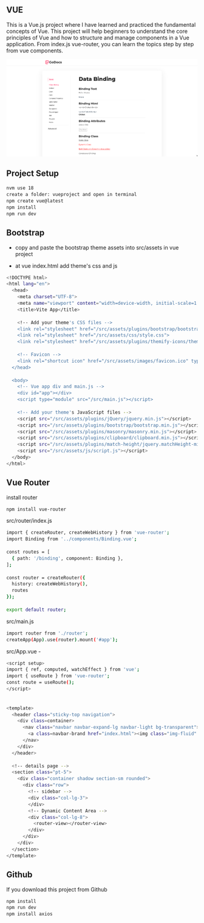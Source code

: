 ## VUE

This is a Vue.js project where I have learned and practiced the fundamental concepts of Vue. This project will help beginners to understand the core principles of Vue and how to structure and manage components in a Vue application. From index.js vue-router, you can learn the topics step by step from vue components.

![Project Screenshot](src/assets/images/project.png)

## Project Setup

```bash
nvm use 18
create a folder: vueproject and open in terminal
npm create vue@latest
npm install
npm run dev
```

## Bootstrap

- copy and paste the bootstrap theme assets into src/assets in vue project

- at vue index.html add theme's css and js 

```bash
<!DOCTYPE html>
<html lang="en">
  <head>
    <meta charset="UTF-8">
    <meta name="viewport" content="width=device-width, initial-scale=1.0">
    <title>Vite App</title>

    <!-- Add your theme's CSS files -->
    <link rel="stylesheet" href="/src/assets/plugins/bootstrap/bootstrap.min.css">
    <link rel="stylesheet" href="/src/assets/css/style.css">
    <link rel="stylesheet" href="/src/assets/plugins/themify-icons/themify-icons.css">

    <!-- Favicon -->
    <link rel="shortcut icon" href="/src/assets/images/favicon.ico" type="image/x-icon">
  </head>

  <body>
    <!-- Vue app div and main.js -->
    <div id="app"></div>
    <script type="module" src="/src/main.js"></script>

    <!-- Add your theme's JavaScript files -->
    <script src="/src/assets/plugins/jQuery/jquery.min.js"></script>
    <script src="/src/assets/plugins/bootstrap/bootstrap.min.js"></script>
    <script src="/src/assets/plugins/masonry/masonry.min.js"></script>
    <script src="/src/assets/plugins/clipboard/clipboard.min.js"></script>
    <script src="/src/assets/plugins/match-height/jquery.matchHeight-min.js"></script>
    <script src="/src/assets/js/script.js"></script>
  </body>
</html>
```

## Vue Router

install router
```bash
npm install vue-router
```
src/router/index.js
```bash
import { createRouter, createWebHistory } from 'vue-router';
import Binding from '../components/Binding.vue';

const routes = [
  { path: '/binding', component: Binding },
];

const router = createRouter({
  history: createWebHistory(),
  routes
});

export default router;
```
src/main.js
```bash
import router from './router';
createApp(App).use(router).mount('#app');
```
src/App.vue - <router-view>
```bash
<script setup>
import { ref, computed, watchEffect } from 'vue';
import { useRoute } from 'vue-router';
const route = useRoute();
</script>


<template>
  <header class="sticky-top navigation">
    <div class=container>
      <nav class="navbar navbar-expand-lg navbar-light bg-transparent">
        <a class=navbar-brand href="index.html"><img class="img-fluid" src="./assets/images/logo.png" alt="godocs"></a>
      </nav>
    </div>
  </header>

  <!-- details page -->
  <section class="pt-5">
    <div class="container shadow section-sm rounded">
      <div class="row">
        <!-- sidebar -->
        <div class="col-lg-3">
        </div>
        <!-- Dynamic Content Area -->
        <div class="col-lg-8">
          <router-view></router-view>
        </div>
      </div>
    </div>
  </section>
</template>
```

## Github
If you download this project from Github
```bash
npm install
npm run dev
npm install axios
```
